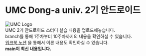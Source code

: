 
# UMC Dong-a univ. 2기 안드로이드  
![UMC Logo](https://media.discordapp.net/attachments/950282937474088990/954727424426405949/logo.png?width=150&height=150)  
UMC 2기 안드로이드 스터디 실습 내용을 업로드해놓습니다.  
branch를 통해 1주차부터 10주차까지의 내용을 확인하실 수 있습니다.  
[워크북 노션](https://abstracted-saga-113.notion.site/UMC_-0ab99428ad5046219d7554034a31dc2a) 을 통해서 이론 내용도 확인하실 수 있습니다.  
**main이 최신 내용입니다.**

